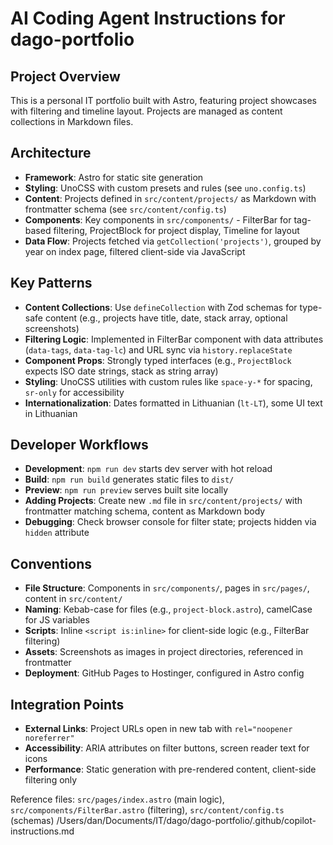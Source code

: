 # AI Coding Agent Instructions for dago-portfolio

## Project Overview
This is a personal IT portfolio built with Astro, featuring project showcases with filtering and timeline layout. Projects are managed as content collections in Markdown files.

## Architecture
- **Framework**: Astro for static site generation
- **Styling**: UnoCSS with custom presets and rules (see `uno.config.ts`)
- **Content**: Projects defined in `src/content/projects/` as Markdown with frontmatter schema (see `src/content/config.ts`)
- **Components**: Key components in `src/components/` - FilterBar for tag-based filtering, ProjectBlock for project display, Timeline for layout
- **Data Flow**: Projects fetched via `getCollection('projects')`, grouped by year on index page, filtered client-side via JavaScript

## Key Patterns
- **Content Collections**: Use `defineCollection` with Zod schemas for type-safe content (e.g., projects have title, date, stack array, optional screenshots)
- **Filtering Logic**: Implemented in FilterBar component with data attributes (`data-tags`, `data-tag-lc`) and URL sync via `history.replaceState`
- **Component Props**: Strongly typed interfaces (e.g., `ProjectBlock` expects ISO date strings, stack as string array)
- **Styling**: UnoCSS utilities with custom rules like `space-y-*` for spacing, `sr-only` for accessibility
- **Internationalization**: Dates formatted in Lithuanian (`lt-LT`), some UI text in Lithuanian

## Developer Workflows
- **Development**: `npm run dev` starts dev server with hot reload
- **Build**: `npm run build` generates static files to `dist/`
- **Preview**: `npm run preview` serves built site locally
- **Adding Projects**: Create new `.md` file in `src/content/projects/` with frontmatter matching schema, content as Markdown body
- **Debugging**: Check browser console for filter state; projects hidden via `hidden` attribute

## Conventions
- **File Structure**: Components in `src/components/`, pages in `src/pages/`, content in `src/content/`
- **Naming**: Kebab-case for files (e.g., `project-block.astro`), camelCase for JS variables
- **Scripts**: Inline `<script is:inline>` for client-side logic (e.g., FilterBar filtering)
- **Assets**: Screenshots as images in project directories, referenced in frontmatter
- **Deployment**: GitHub Pages to Hostinger, configured in Astro config

## Integration Points
- **External Links**: Project URLs open in new tab with `rel="noopener noreferrer"`
- **Accessibility**: ARIA attributes on filter buttons, screen reader text for icons
- **Performance**: Static generation with pre-rendered content, client-side filtering only

Reference files: `src/pages/index.astro` (main logic), `src/components/FilterBar.astro` (filtering), `src/content/config.ts` (schemas)</content>
<parameter name="filePath">/Users/dan/Documents/IT/dago/dago-portfolio/.github/copilot-instructions.md